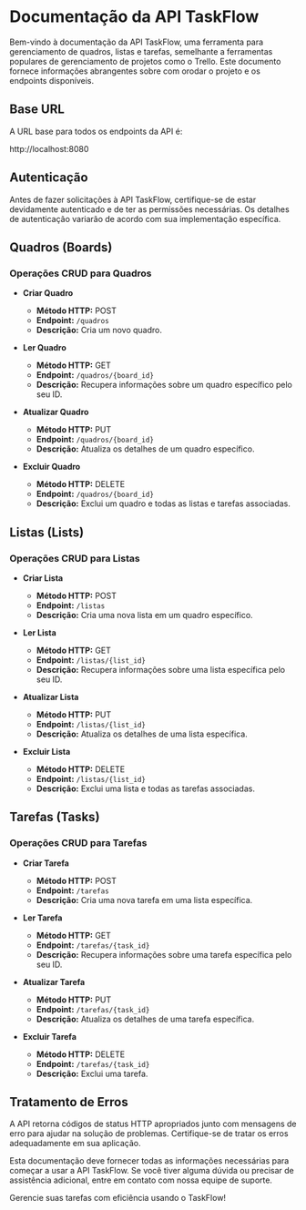 # Documentação da API TaskFlow

Bem-vindo à documentação da API TaskFlow, uma ferramenta para gerenciamento de quadros, listas e tarefas, semelhante a ferramentas populares de gerenciamento de projetos como o Trello. Este documento fornece informações abrangentes sobre com orodar o projeto e os endpoints disponíveis.

## Base URL

A URL base para todos os endpoints da API é:

http://localhost:8080

## Autenticação

Antes de fazer solicitações à API TaskFlow, certifique-se de estar devidamente autenticado e de ter as permissões necessárias. Os detalhes de autenticação variarão de acordo com sua implementação específica.

## Quadros (Boards)

### Operações CRUD para Quadros

- **Criar Quadro**
  - **Método HTTP:** POST
  - **Endpoint:** `/quadros`
  - **Descrição:** Cria um novo quadro.
  
- **Ler Quadro**
  - **Método HTTP:** GET
  - **Endpoint:** `/quadros/{board_id}`
  - **Descrição:** Recupera informações sobre um quadro específico pelo seu ID.
  
- **Atualizar Quadro**
  - **Método HTTP:** PUT
  - **Endpoint:** `/quadros/{board_id}`
  - **Descrição:** Atualiza os detalhes de um quadro específico.
  
- **Excluir Quadro**
  - **Método HTTP:** DELETE
  - **Endpoint:** `/quadros/{board_id}`
  - **Descrição:** Exclui um quadro e todas as listas e tarefas associadas.

## Listas (Lists)

### Operações CRUD para Listas

- **Criar Lista**
  - **Método HTTP:** POST
  - **Endpoint:** `/listas`
  - **Descrição:** Cria uma nova lista em um quadro específico.
  
- **Ler Lista**
  - **Método HTTP:** GET
  - **Endpoint:** `/listas/{list_id}`
  - **Descrição:** Recupera informações sobre uma lista específica pelo seu ID.
  
- **Atualizar Lista**
  - **Método HTTP:** PUT
  - **Endpoint:** `/listas/{list_id}`
  - **Descrição:** Atualiza os detalhes de uma lista específica.
  
- **Excluir Lista**
  - **Método HTTP:** DELETE
  - **Endpoint:** `/listas/{list_id}`
  - **Descrição:** Exclui uma lista e todas as tarefas associadas.

## Tarefas (Tasks)

### Operações CRUD para Tarefas

- **Criar Tarefa**
  - **Método HTTP:** POST
  - **Endpoint:** `/tarefas`
  - **Descrição:** Cria uma nova tarefa em uma lista específica.
  
- **Ler Tarefa**
  - **Método HTTP:** GET
  - **Endpoint:** `/tarefas/{task_id}`
  - **Descrição:** Recupera informações sobre uma tarefa específica pelo seu ID.
  
- **Atualizar Tarefa**
  - **Método HTTP:** PUT
  - **Endpoint:** `/tarefas/{task_id}`
  - **Descrição:** Atualiza os detalhes de uma tarefa específica.
  
- **Excluir Tarefa**
  - **Método HTTP:** DELETE
  - **Endpoint:** `/tarefas/{task_id}`
  - **Descrição:** Exclui uma tarefa.

## Tratamento de Erros

A API retorna códigos de status HTTP apropriados junto com mensagens de erro para ajudar na solução de problemas. Certifique-se de tratar os erros adequadamente em sua aplicação.

Esta documentação deve fornecer todas as informações necessárias para começar a usar a API TaskFlow. Se você tiver alguma dúvida ou precisar de assistência adicional, entre em contato com nossa equipe de suporte.

Gerencie suas tarefas com eficiência usando o TaskFlow!
